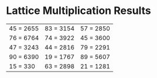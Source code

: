 # Lattice Multiplication Results

|   |   |   |
|---|---|---|
| 45 = 2655 | 83 = 3154 | 57 = 2850 |
| 76 = 6764 | 74 = 3922 | 45 = 3600 |
| 47 = 3243 | 44 = 2816 | 79 = 2291 |
| 90 = 6390 | 19 = 1767 | 89 = 5607 |
| 15 = 330 | 63 = 2898 | 21 = 1281 |
